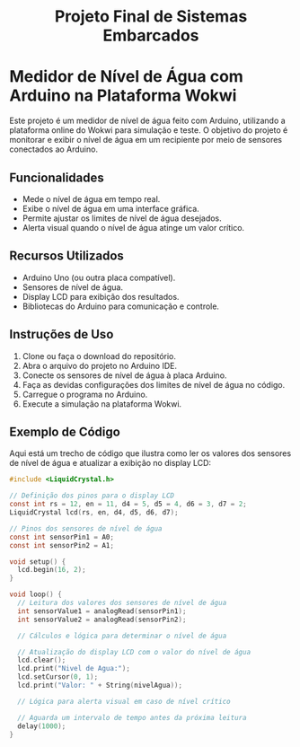 <h1 align ="center"> Projeto Final de Sistemas Embarcados</h1>

# Medidor de Nível de Água com Arduino na Plataforma Wokwi

Este projeto é um medidor de nível de água feito com Arduino, utilizando a plataforma online do Wokwi para simulação e teste. O objetivo do projeto é monitorar e exibir o nível de água em um recipiente por meio de sensores conectados ao Arduino.

## Funcionalidades

- Mede o nível de água em tempo real.
- Exibe o nível de água em uma interface gráfica.
- Permite ajustar os limites de nível de água desejados.
- Alerta visual quando o nível de água atinge um valor crítico.

## Recursos Utilizados

- Arduino Uno (ou outra placa compatível).
- Sensores de nível de água.
- Display LCD para exibição dos resultados.
- Bibliotecas do Arduino para comunicação e controle.

## Instruções de Uso

1. Clone ou faça o download do repositório.
2. Abra o arquivo do projeto no Arduino IDE.
3. Conecte os sensores de nível de água à placa Arduino.
4. Faça as devidas configurações dos limites de nível de água no código.
5. Carregue o programa no Arduino.
6. Execute a simulação na plataforma Wokwi.

## Exemplo de Código

Aqui está um trecho de código que ilustra como ler os valores dos sensores de nível de água e atualizar a exibição no display LCD:

```C
#include <LiquidCrystal.h>

// Definição dos pinos para o display LCD
const int rs = 12, en = 11, d4 = 5, d5 = 4, d6 = 3, d7 = 2;
LiquidCrystal lcd(rs, en, d4, d5, d6, d7);

// Pinos dos sensores de nível de água
const int sensorPin1 = A0;
const int sensorPin2 = A1;

void setup() {
  lcd.begin(16, 2);
}

void loop() {
  // Leitura dos valores dos sensores de nível de água
  int sensorValue1 = analogRead(sensorPin1);
  int sensorValue2 = analogRead(sensorPin2);

  // Cálculos e lógica para determinar o nível de água

  // Atualização do display LCD com o valor do nível de água
  lcd.clear();
  lcd.print("Nivel de Agua:");
  lcd.setCursor(0, 1);
  lcd.print("Valor: " + String(nivelAgua));

  // Lógica para alerta visual em caso de nível crítico

  // Aguarda um intervalo de tempo antes da próxima leitura
  delay(1000);
}
```
